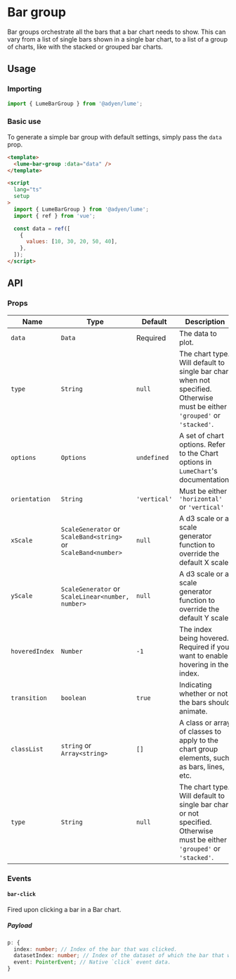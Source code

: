 # Bar group

Bar groups orchestrate all the bars that a bar chart needs to show. This can vary from a list of single bars shown in a single bar chart, to a list of a group of charts, like with the stacked or grouped bar charts.

## Usage

### Importing

```ts
import { LumeBarGroup } from '@adyen/lume';
```

### Basic use

To generate a simple bar group with default settings, simply pass the `data` prop.

```html
<template>
  <lume-bar-group :data="data" />
</template>

<script
  lang="ts"
  setup
>
  import { LumeBarGroup } from '@adyen/lume';
  import { ref } from 'vue';

  const data = ref([
    {
      values: [10, 30, 20, 50, 40],
    },
  ]);
</script>
```

## API

### Props

| Name           | Type                                                           | Default      | Description                                                                                                               |
| -------------- | -------------------------------------------------------------- | ------------ | ------------------------------------------------------------------------------------------------------------------------- |
| `data`         | `Data`                                                         | Required     | The data to plot.                                                                                                         |
| `type`         | `String`                                                       | `null`       | The chart type. Will default to single bar chart when not specified. Otherwise must be either `'grouped'` or `'stacked'`. |
| `options`      | `Options`                                                      | `undefined`  | A set of chart options. Refer to the Chart options in `LumeChart`'s documentation.                                        |
| `orientation`  | `String`                                                       | `'vertical'` | Must be either `'horizontal'` or `'vertical'`                                                                             |
| `xScale`       | `ScaleGenerator` or `ScaleBand<string>` or `ScaleBand<number>` | `null`       | A d3 scale or a scale generator function to override the default X scale.                                                 |
| `yScale`       | `ScaleGenerator` or `ScaleLinear<number, number>`              | `null`       | A d3 scale or a scale generator function to override the default Y scale.                                                 |
| `hoveredIndex` | `Number`                                                       | `-1`         | The index being hovered. Required if you want to enable hovering in the index.                                            |
| `transition`   | `boolean`                                                      | `true`       | Indicating whether or not the bars should animate.                                                                        |
| `classList`    | `string` or `Array<string>`                                    | `[]`         | A class or array of classes to apply to the chart group elements, such as bars, lines, etc.                               |
| `type`         | `String`                                                       | `null`       | The chart type. Will default to single bar chart or not specified. Otherwise must be either `'grouped'` or `'stacked'`.   |

### Events

#### `bar-click`

Fired upon clicking a bar in a Bar chart.

##### Payload

```ts
p: {
  index: number; // Index of the bar that was clicked.
  datasetIndex: number; // Index of the dataset of which the bar that was clicked belongs.
  event: PointerEvent; // Native `click` event data.
}
```
